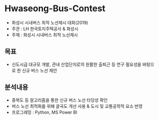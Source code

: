 # **Hwaseong-Bus-Contest**
* 화성시 시내버스 최적 노선제시 대회(2019)
* 주관 : LH 한국토지주택공사 & 화성시
* 주제 : 화성시 시내버스 최적 노선제시

## **목표**
* 신도시급 대규모 개발, 관내 산업단지로의 원활한 출퇴근 등 연구 필요성을 바탕으로 한 신규 버스 노선 제안

## **분석내용**
* 중복도 등 알고리즘을 통한 신규 버스 노선 타당성 확인
* 버스 노선 최적화를 위해 굴곡도 개선 사용 & 도시 및 교통공학적 요소 반영
* 프로그래밍 : Python, MS Power BI
